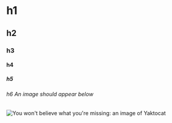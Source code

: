 # h1
## h2
### h3
#### h4
##### h5
###### h6 An image should appear below

![You won't believe what you're missing: an image of Yaktocat](https://octodex.github.com/images/yaktocat.png)
